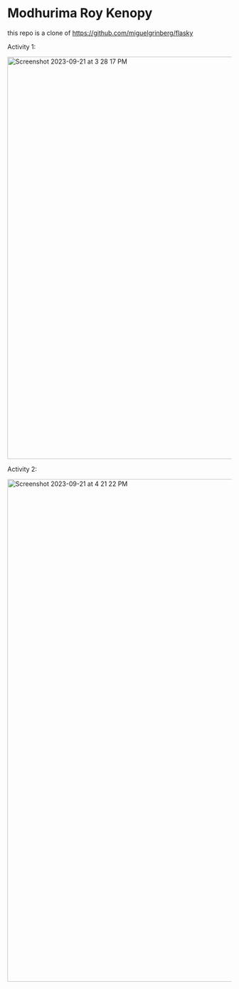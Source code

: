 Modhurima Roy Kenopy
======
this repo is a clone of https://github.com/miguelgrinberg/flasky 


Activity 1:

<img width="902" alt="Screenshot 2023-09-21 at 3 28 17 PM" src="https://github.com/modhurimaroy/ECE444-F2023-Lab1/assets/65404767/6595e823-2568-41b1-bcac-bc37bc936262">


Activity 2:

<img width="1127" alt="Screenshot 2023-09-21 at 4 21 22 PM" src="https://github.com/modhurimaroy/ECE444-F2023-Lab1/assets/65404767/6329f2d1-e7b9-42f5-82c0-c487650feeae">
